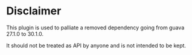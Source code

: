 # Disclaimer
This plugin is used to palliate a removed dependency going from guava 27.1.0 to 30.1.0.

It should not be treated as API by anyone and is not intended to be kept.
